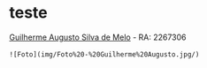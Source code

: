 # teste

[Guilherme Augusto Silva de Melo](https://github.com/Guilherme-Silva-Melo/) - RA: 2267306
    
    ![Foto](img/Foto%20-%20Guilherme%20Augusto.jpg/)
